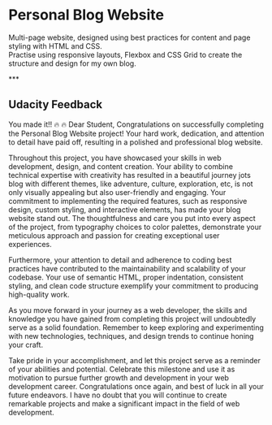 <h1>Personal Blog Website</h1>
<p>Multi-page website, designed using best practices for content and page styling with HTML and CSS.<br> Practise using responsive layouts, Flexbox and CSS Grid to create
the structure and design for my own blog.</p>
***
<h2>Udacity Feedback</h2>

You made it!! 🔥 🔥
Dear Student, Congratulations on successfully completing the Personal Blog Website project! Your hard work, dedication, and attention to detail have paid off, resulting in a polished and professional blog website.

Throughout this project, you have showcased your skills in web development, design, and content creation. Your ability to combine technical expertise with creativity has resulted in a beautiful journey jots blog with different themes, like adventure, culture, exploration, etc, is not only visually appealing but also user-friendly and engaging. Your commitment to implementing the required features, such as responsive design, custom styling, and interactive elements, has made your blog website stand out. The thoughtfulness and care you put into every aspect of the project, from typography choices to color palettes, demonstrate your meticulous approach and passion for creating exceptional user experiences.

Furthermore, your attention to detail and adherence to coding best practices have contributed to the maintainability and scalability of your codebase. Your use of semantic HTML, proper indentation, consistent styling, and clean code structure exemplify your commitment to producing high-quality work.

As you move forward in your journey as a web developer, the skills and knowledge you have gained from completing this project will undoubtedly serve as a solid foundation. Remember to keep exploring and experimenting with new technologies, techniques, and design trends to continue honing your craft.

Take pride in your accomplishment, and let this project serve as a reminder of your abilities and potential. Celebrate this milestone and use it as motivation to pursue further growth and development in your web development career. Congratulations once again, and best of luck in all your future endeavors. I have no doubt that you will continue to create remarkable projects and make a significant impact in the field of web development.
